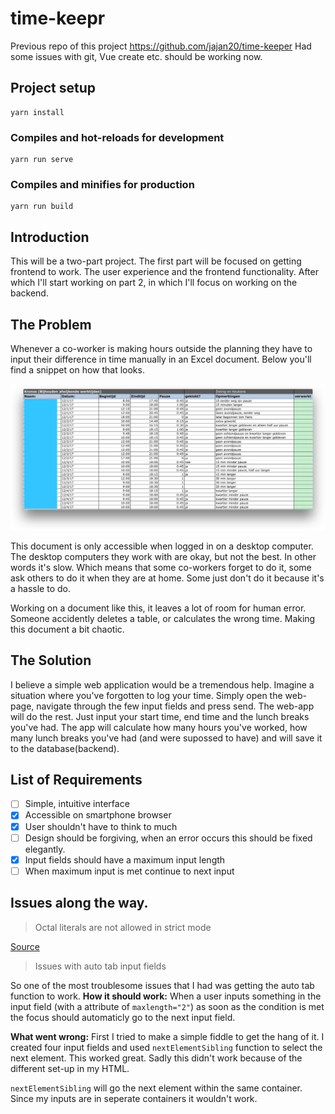 # time-keepr
Previous repo of this project https://github.com/jajan20/time-keeper
Had some issues with git, Vue create etc. should be working now.

## Project setup
```
yarn install
```

### Compiles and hot-reloads for development
```
yarn run serve
```

### Compiles and minifies for production
```
yarn run build
```

## Introduction
This will be a two-part project. The first part will be focused on getting frontend to work. The user experience and the frontend functionality. After which I'll start working on part 2, in which I'll focus on working on the backend.

## The Problem
Whenever a co-worker is making hours outside the planning they have to input their difference in time manually in an Excel document. Below you'll find a snippet on how that looks.

![](https://raw.githubusercontent.com/jajan20/time-keepr/master/assets/media/image_01.png)

This document is only accessible when logged in on a desktop computer. The desktop computers they work with are okay, but not the best. In other words it's slow. Which means that some co-workers forget to do it, some ask others to do it when they are at home. Some just don't do it because it's a hassle to do.

Working on a document like this, it leaves a lot of room for human error. Someone accidently deletes a table, or calculates the wrong time. Making this document a bit chaotic.

## The Solution
I believe a simple web application would be a tremendous help. Imagine a situation where you've forgotten to log your time. Simply open the web-page, navigate through the few input fields and press send. The web-app will do the rest. Just input your start time, end time and the lunch breaks you've had. The app will calculate how many hours you've worked, how many lunch breaks you've had (and were supossed to have) and will save it to the database(backend).

## List of Requirements
- [ ] Simple, intuitive interface
- [x] Accessible on smartphone browser
- [x] User shouldn't have to think to much
- [ ] Design should be forgiving, when an error occurs this should be fixed elegantly.
- [x] Input fields should have a maximum input length
- [ ] When maximum input is met continue to next input

## Issues along the way.
> Octal literals are not allowed in strict mode

[Source](https://stackoverflow.com/questions/23609042/how-to-avoid-octal-literals-are-not-allowed-in-strict-mode-with-createwritestr)

> Issues with auto tab input fields

So one of the most troublesome issues that I had was getting the auto tab function to work.
**How it should work:** When a user inputs something in the input field (with a attribute of ```maxlength="2"```) as soon as the condition is met the focus should automaticly go to the next input field.

**What went wrong:** First I tried to make a simple fiddle to get the hang of it. I created four input fields and used ```nextElementSibling``` function to select the next element. This worked great. Sadly this didn't work because of the different set-up in my HTML.

```nextElementSibling``` will go the next element within the same container. Since my inputs are in seperate containers it wouldn't work.
